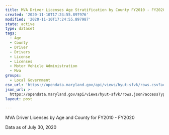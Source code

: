 ```yaml
---
title: MVA Driver Licenses Age Stratification by County FY2010 - FY2020
created: '2020-11-10T17:24:55.897976'
modified: '2020-11-10T17:24:55.897987'
state: active
type: dataset
tags:
  - Age
  - County
  - Driver
  - Drivers
  - License
  - Licenses
  - Motor Vehicle Administration
  - Mva
groups:
  - Local Government
csv_url: 'https://opendata.maryland.gov/api/views/hyut-sfvk/rows.csv?accessType=DOWNLOAD'
json_url: >-
  https://opendata.maryland.gov/api/views/hyut-sfvk/rows.json?accessType=DOWNLOAD
layout: post

---
```

MVA Driver Licenses by Age and County for FY2010 - FY2020

Data as of July 30, 2020
